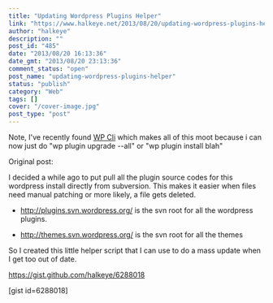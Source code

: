 ```yaml
---
title: "Updating Wordpress Plugins Helper"
link: "https://www.halkeye.net/2013/08/20/updating-wordpress-plugins-helper/"
author: "halkeye"
description: ""
post_id: "485"
date: "2013/08/20 16:13:36"
date_gmt: "2013/08/20 23:13:36"
comment_status: "open"
post_name: "updating-wordpress-plugins-helper"
status: "publish"
category: "Web"
tags: []
cover: "/cover-image.jpg"
post_type: "post"
---
```


Note, I've recently found [WP Cli](http://wp-cli.org/) which makes all of this moot because i can now just do "wp plugin upgrade --all" or "wp plugin install blah"

Original post:

I decided a while ago to put pull all the plugin source codes for this wordpress install directly from subversion. This makes it easier when files need manual patching or more likely, a file gets deleted.



 
  * <http://plugins.svn.wordpress.org/> is the svn root for all the wordpress plugins.

 
  * <http://themes.svn.wordpress.org/> is the svn root for all the themes



So I created this little helper script that I can use to do a mass update when I get too out of date.

<https://gist.github.com/halkeye/6288018>

[gist id=6288018]